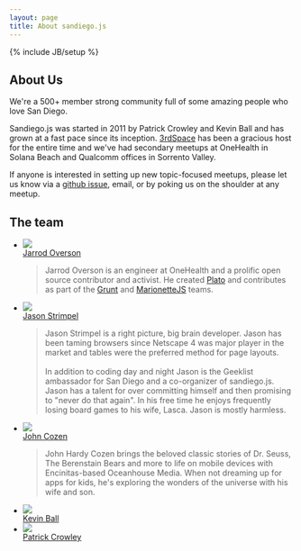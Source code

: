 ```yaml
---
layout: page
title: About sandiego.js
---
```

{% include JB/setup %}

## About Us

We're a 500+ member strong community full of some amazing people who love San Diego.

Sandiego.js was started in 2011 by Patrick Crowley and Kevin Ball and has grown at a
fast pace since its inception. [3rdSpace][] has been a gracious host for the entire time and
we've had secondary meetups at OneHealth in Solana Beach and Qualcomm offices in Sorrento Valley.

If anyone is interested in setting up new topic-focused meetups, please let us know via a [github issue][issues], email,
or by poking us on the shoulder at any meetup.

## The team

<ul class="unstyled team-list">
  <li class="row">
    <div class="span3 pagination-centered">
      <a href="mailto:jsoverson@gmail.com"><img src="http://www.gravatar.com/avatar/74be2e435d69a5827de7b5d33e7b343d" class="avatar avatar-small"></a><br>
      <a href="mailto:jsoverson@gmail.com">Jarrod Overson</a>
    </div>
    <div class="span9">
      <blockquote>
      Jarrod Overson is an engineer at OneHealth and a prolific open source contributor and activist.
      He created <a href="http://github.com/jsoverson/plato">Plato</a>
      and contributes as part of the <a href="http://gruntjs.com">Grunt</a> and <a href="http://marionettejs.com/">MarionetteJS</a> teams.
      </blockquote>
    </div>
  </li>
  <li class="row">
    <div class="span3 pagination-centered">
      <img src="http://www.gravatar.com/avatar/6bdfb79d08504f6f90ea2716fae9231c" class="avatar avatar-small"><br>
      <a href="mailto:jstrimpel@gmail.com">Jason Strimpel</a>
    </div>
    <div class="span9">
      <blockquote>
      Jason Strimpel is a right picture, big brain developer. Jason has been taming browsers since Netscape 4 was major player in the market and tables were the preferred method for page layouts.
      <br><br>
      In addition to coding day and night Jason is the Geeklist ambassador for San Diego and a co-organizer of sandiego.js. Jason has a talent for over committing himself and then promising to "never do that again".
      In his free time he enjoys frequently losing board games to his wife, Lasca. Jason is mostly harmless.
      </blockquote>
    </div>
  </li>
  <li class="row">
    <div class="span3 pagination-centered">
      <img src="http://www.gravatar.com/avatar/cc7dc3aa0a1058b3ffb4d2e9c9881ace" class="avatar avatar-small"><br>
      <a href="mailto:johncozen@gmail.com">John Cozen</a>
    </div>
    <div class="span9">
      <blockquote>
      John Hardy Cozen brings the beloved classic stories of Dr. Seuss, The Berenstain Bears and more to
      life on mobile devices with Encinitas-based Oceanhouse Media. When not dreaming up for apps for kids,
      he's exploring the wonders of the universe with his wife and son.
      </blockquote>
    </div>
  </li>
  <li class="row">
    <div class="span3 pagination-centered">
      <img src="{{ASSET_PATH}}/img/kevin_ball_avatar.jpeg" class="avatar avatar-small"><br>
      <a href="mailto:kmball11@gmail.com">Kevin Ball</a>
    </div>
  </li>
  <li class="row">
    <div class="span3 pagination-centered">
      <img src="http://www.gravatar.com/avatar/6e2dbee8af46ad50428dc106b9a10096" class="avatar avatar-small"><br>
      <a href="mailto:patrick@mokolabs.com">Patrick Crowley</a>
    </div>
  </li>
</ul>



[Kevin]: mailto:kmball11@gmail.com
[Jarrod]: mailto:jsoverson@gmail.com
[meetup]: http://www.meetup.com/sandiegojs/ "Meetup.com page"
[sandiegojs.github.com]: https://github.com/sandiegojs/sandiegojs.github.com "Sandiego.js Github site"
[issues]: https://github.com/sandiegojs/sandiegojs.github.com/issues "Sandiego.js issue tracker"
[3rdspace]: http://3rdspace.co/ "3rdSpace"

